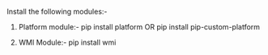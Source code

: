 Install the following modules:-

1. Platform module:- pip install platform OR pip install pip-custom-platform

2. WMI Module:- pip install wmi

